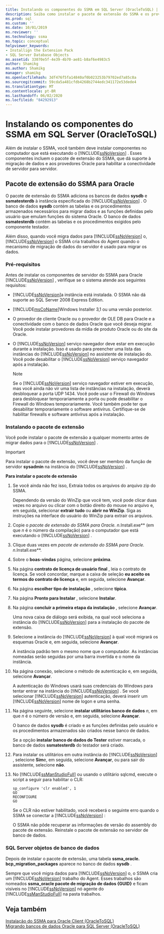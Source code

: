 ```yaml
---
title: Instalando os componentes do SSMA em SQL Server (OracleToSQL) | Microsoft Docs
description: Saiba como instalar o pacote de extensão do SSMA e os provedores Oracle no computador que executa o SQL Server para dar suporte à conversão de banco de dados Oracle.
ms.prod: sql
ms.custom: ''
ms.date: 10/01/2019
ms.reviewer: ''
ms.technology: ssma
ms.topic: conceptual
helpviewer_keywords:
- Installign the Extension Pack
- SQL Server Database Objects
ms.assetid: 33070e5f-4e39-4b70-ae81-b8af6e4983c5
author: Shamikg
ms.author: Shamikg
manager: shamikg
ms.openlocfilehash: 3df476f5fa14840af0b023253b79702ed7a85c8a
ms.sourcegitcommit: 59cda5a481cfdb4268b2744edc341172e53dede4
ms.translationtype: MT
ms.contentlocale: pt-BR
ms.lasthandoff: 06/02/2020
ms.locfileid: "84292913"
---
```

# <a name="installing-ssma-components-on-sql-server-oracletosql"></a>Instalando os componentes do SSMA em SQL Server (OracleToSQL)

Além de instalar o SSMA, você também deve instalar componentes no computador que está executando o [!INCLUDE[ssNoVersion](../../includes/ssnoversion-md.md)] . Esses componentes incluem o pacote de extensão do SSMA, que dá suporte à migração de dados e aos provedores Oracle para habilitar a conectividade de servidor para servidor.  
  
## <a name="ssma-for-oracle-extension-pack"></a>Pacote de extensão do SSMA para Oracle

O pacote de extensão do SSMA adiciona os bancos de dados **sysdb** e **ssmatesterdb** à instância especificada do [!INCLUDE[ssNoVersion](../../includes/ssnoversion-md.md)] . O banco de dados **sysdb** contém as tabelas e os procedimentos armazenados necessários para migrar dados e as funções definidas pelo usuário que emulam funções do sistema Oracle. O banco de dados **ssmatesterdb** contém as tabelas e os procedimentos exigidos pelo componente testador.  
  
Além disso, quando você migra dados para [!INCLUDE[ssNoVersion](../../includes/ssnoversion-md.md)] o, [!INCLUDE[ssNoVersion](../../includes/ssnoversion-md.md)] o SSMA cria trabalhos do Agent quando o mecanismo de migração de dados do servidor é usado para migrar os dados.  
  
### <a name="prerequisites"></a>Pré-requisitos

Antes de instalar os componentes de servidor do SSMA para Oracle [!INCLUDE[ssNoVersion](../../includes/ssnoversion-md.md)] , verifique se o sistema atende aos seguintes requisitos:  
  
- [!INCLUDE[ssNoVersion](../../includes/ssnoversion-md.md)]a instância está instalada. O SSMA não dá suporte ao SQL Server 2008 Express Edition.
  
- [!INCLUDE[msCoName](../../includes/msconame_md.md)]Windows Installer 3,1 ou uma versão posterior.  
  
- O provedor de cliente Oracle ou o provedor de OLE DB para Oracle e a conectividade com o banco de dados Oracle que você deseja migrar. Você pode instalar provedores da mídia de produto Oracle ou do site da Oracle.  
  
- O [!INCLUDE[ssNoVersion](../../includes/ssnoversion-md.md)] serviço navegador deve estar em execução durante a instalação. Isso é usado para preencher uma lista das instâncias do [!INCLUDE[ssNoVersion](../../includes/ssnoversion-md.md)] no assistente de instalação do. Você pode desabilitar o [!INCLUDE[ssNoVersion](../../includes/ssnoversion-md.md)] serviço navegador após a instalação.  
  
    > [!NOTE]  
    > Se o [!INCLUDE[ssNoVersion](../../includes/ssnoversion-md.md)] serviço navegador estiver em execução, mas você ainda não vir uma lista de instâncias na instalação, deverá desbloquear a porta UDP 1434. Você pode usar o Firewall do Windows para desbloquear temporariamente a porta ou pode desabilitar o Firewall do Windows temporariamente. Você também pode ter que desabilitar temporariamente o software antivírus. Certifique-se de habilitar firewalls e software antivírus após a instalação.  
  
### <a name="installing-the-extension-pack"></a>Instalando o pacote de extensão

Você pode instalar o pacote de extensão a qualquer momento antes de migrar dados para o [!INCLUDE[ssNoVersion](../../includes/ssnoversion-md.md)] .  
  
> [!IMPORTANT]  
> Para instalar o pacote de extensão, você deve ser membro da função de servidor **sysadmin** na instância do [!INCLUDE[ssNoVersion](../../includes/ssnoversion-md.md)] .  
  
**Para instalar o pacote de extensão**
  
1. Se você ainda não fez isso, Extraia todos os arquivos do arquivo zip do SSMA.  
  
    Dependendo da versão do WinZip que você tem, você pode clicar duas vezes no arquivo ou clicar com o botão direito do mouse no arquivo e, em seguida, selecionar **extrair tudo** ou **abrir no WinZip**. Siga as instruções na interface do usuário do WinZip para extrair os arquivos.  
  
2. Copie o **pacote de extensão do SSMA para Oracle.* n*.Install.exe** (em que *n* é o número da compilação) para o computador que está executando o [!INCLUDE[ssNoVersion](../../includes/ssnoversion-md.md)] .  
  
3. Clique duas vezes em **pacote de extensão do SSMA para Oracle.* n*.Install.exe**.  
  
4. Sobre o **boas-vindas** página, selecione **próxima**.  
  
5. Na página **contrato de licença de usuário final** , leia o contrato de licença. Se você concordar, marque a caixa de seleção **eu aceito os termos do contrato de licença** e, em seguida, selecione **Avançar**.  
  
6. Na página **escolher tipo de instalação** , selecione **típica**.  
  
7. Na página **Pronto para Instalar** , selecione **Instalar**.  
  
8. Na página **concluir a primeira etapa da instalação** , selecione **Avançar**.  
  
    Uma nova caixa de diálogo será exibida, na qual você seleciona a instância do [!INCLUDE[ssNoVersion](../../includes/ssnoversion-md.md)] para a instalação do pacote de extensão.  
  
9. Selecione a instância do [!INCLUDE[ssNoVersion](../../includes/ssnoversion-md.md)] à qual você migrará os esquemas Oracle e, em seguida, selecione **Avançar**.  
  
    A instância padrão tem o mesmo nome que o computador. As instâncias nomeadas serão seguidas por uma barra invertida e o nome da instância.  
  
10. Na página conexão, selecione o método de autenticação e, em seguida, selecione **Avançar**.  
  
    A autenticação do Windows usará suas credenciais do Windows para tentar entrar na instância do [!INCLUDE[ssNoVersion](../../includes/ssnoversion-md.md)] . Se você selecionar [!INCLUDE[ssNoVersion](../../includes/ssnoversion-md.md)] autenticação, deverá inserir um [!INCLUDE[ssNoVersion](../../includes/ssnoversion-md.md)] nome de logon e uma senha.  
  
11. Na página seguinte, selecione **instalar utilitários banco de dados** *n*, em que *n* é o número de versão e, em seguida, selecione **Avançar**.  
  
    O banco de dados **sysdb** é criado e as funções definidas pelo usuário e os procedimentos armazenados são criados nesse banco de dados.  
  
    Se a opção **instalar banco de dados do Tester** estiver marcada, o banco de dados **ssmatesterdb** do testador será criado.  
  
12. Para instalar os utilitários em outra instância do [!INCLUDE[ssNoVersion](../../includes/ssnoversion-md.md)] , selecione **Sim**e, em seguida, selecione **Avançar**, ou para sair do assistente, selecione **não**.  
  
13. No [!INCLUDE[ssManStudioFull](../../includes/ssmanstudiofull-md.md)] ou usando o utilitário sqlcmd, execute o script a seguir para habilitar o CLR:  
  
    ```
    sp_configure 'clr enabled', 1  
    GO  
    RECONFIGURE  
    GO  
    ```

    Se o CLR não estiver habilitado, você receberá o seguinte erro quando o SSMA se conectar a [!INCLUDE[ssNoVersion](../../includes/ssnoversion-md.md)] :  
  
    O SSMA não pôde recuperar as informações de versão do assembly do pacote de extensão. Reinstale o pacote de extensão no servidor de banco de dados.  
  
### <a name="sql-server-database-objects"></a>SQL Server objetos de banco de dados  

Depois de instalar o pacote de extensão, uma tabela **ssma_oracle. bcp_migration_packages** aparece no banco de dados **sysdb** .

Sempre que você migra dados para [!INCLUDE[ssNoVersion](../../includes/ssnoversion-md.md)] o, o SSMA cria um [!INCLUDE[ssNoVersion](../../includes/ssnoversion-md.md)] trabalho do Agent. Esses trabalhos são nomeados **ssma_oracle pacote de migração de dados {GUID}** e ficam visíveis no [!INCLUDE[ssNoVersion](../../includes/ssnoversion-md.md)] nó agente do [!INCLUDE[ssManStudioFull](../../includes/ssmanstudiofull-md.md)] na pasta trabalhos.  
  
## <a name="see-also"></a>Veja também

[Instalação do SSMA para Oracle Client &#40;OracleToSQL&#41;](../../ssma/oracle/installing-ssma-for-oracle-client-oracletosql.md)  
[Migrando bancos de dados Oracle para SQL Server &#40;OracleToSQL&#41;](../../ssma/oracle/migrating-oracle-databases-to-sql-server-oracletosql.md)  
